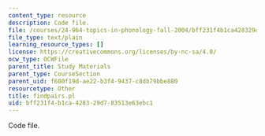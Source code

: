 ```yaml
---
content_type: resource
description: Code file.
file: /courses/24-964-topics-in-phonology-fall-2004/bff231f4b1ca428329d783513e63ebc1_findpairs.pl
file_type: text/plain
learning_resource_types: []
license: https://creativecommons.org/licenses/by-nc-sa/4.0/
ocw_type: OCWFile
parent_title: Study Materials
parent_type: CourseSection
parent_uid: f600f19d-ae22-b3f4-9437-c8db79bbe880
resourcetype: Other
title: findpairs.pl
uid: bff231f4-b1ca-4283-29d7-83513e63ebc1
---
```

Code file.